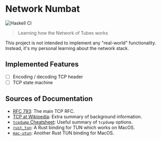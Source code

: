 # Network Numbat

![Haskell CI](https://github.com/lancelet/numbat/workflows/Haskell%20CI/badge.svg)

> Learning how the Network of Tubes works

This project is not intended to implement any "real-world" functionality.
Instead, it's my personal learning about the network stack.

## Implemented Features

- [ ] Encoding / decoding TCP header
- [ ] TCP state machine

## Sources of Documentation

- [RFC 793][rfc-793]: The main TCP RFC.
- [TCP at Wikipedia][tcp-wikipedia]: Extra summary of background information.
- [`tcpdump` Cheatsheet][tcpdump-cheatsheet]: Useful summary of `tcpdump`
  options.
- [`rust_tun`][rust-tun]: A Rust binding for TUN which works on MacOS.
- [`mac-utun`][mac-utun]: Another Rust TUN binding for MacOS.

[rfc-793]: https://tools.ietf.org/html/rfc793
[tcp-wikipedia]: https://en.wikipedia.org/wiki/Transmission_Control_Protocol
[rust-tun]: https://github.com/meh/rust-tun
[mac-utun]: https://crates.io/crates/mac_utun
[tcpdump-cheatsheet]: https://www.andreafortuna.org/2018/07/18/tcpdump-a-simple-cheatsheet/